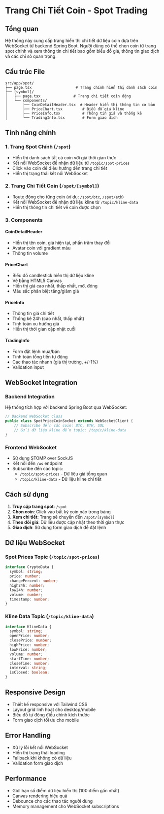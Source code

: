 # Trang Chi Tiết Coin - Spot Trading

## Tổng quan

Hệ thống này cung cấp trang hiển thị chi tiết dữ liệu coin dựa trên WebSocket từ backend Spring Boot. Người dùng có thể chọn coin từ trang spot chính và xem thông tin chi tiết bao gồm biểu đồ giá, thông tin giao dịch và các chỉ số quan trọng.

## Cấu trúc File

```
src/app/spot/
├── page.tsx                    # Trang chính hiển thị danh sách coin
├── [symbol]/
│   ├── page.tsx               # Trang chi tiết coin động
│   └── components/
│       ├── CoinDetailHeader.tsx  # Header hiển thị thông tin cơ bản
│       ├── PriceChart.tsx         # Biểu đồ giá kline
│       ├── PriceInfo.tsx          # Thông tin giá và thống kê
│       └── TradingInfo.tsx        # Form giao dịch
```

## Tính năng chính

### 1. Trang Spot Chính (`/spot`)
- Hiển thị danh sách tất cả coin với giá thời gian thực
- Kết nối WebSocket để nhận dữ liệu từ `/topic/spot-prices`
- Click vào coin để điều hướng đến trang chi tiết
- Hiển thị trạng thái kết nối WebSocket

### 2. Trang Chi Tiết Coin (`/spot/[symbol]`)
- Route động cho từng coin (ví dụ: `/spot/btc`, `/spot/eth`)
- Kết nối WebSocket để nhận dữ liệu kline từ `/topic/kline-data`
- Hiển thị thông tin chi tiết về coin được chọn

### 3. Components

#### CoinDetailHeader
- Hiển thị tên coin, giá hiện tại, phần trăm thay đổi
- Avatar coin với gradient màu
- Thông tin volume

#### PriceChart
- Biểu đồ candlestick hiển thị dữ liệu kline
- Vẽ bằng HTML5 Canvas
- Hiển thị giá cao nhất, thấp nhất, mở, đóng
- Màu sắc phân biệt tăng/giảm giá

#### PriceInfo
- Thông tin giá chi tiết
- Thống kê 24h (cao nhất, thấp nhất)
- Tính toán xu hướng giá
- Hiển thị thời gian cập nhật cuối

#### TradingInfo
- Form đặt lệnh mua/bán
- Tính toán tổng tiền tự động
- Các thao tác nhanh (giá thị trường, +/-1%)
- Validation input

## WebSocket Integration

### Backend Integration
Hệ thống tích hợp với backend Spring Boot qua WebSocket:

```java
// Backend WebSocket class
public class SpotPriceCoinSocket extends WebSocketClient {
    // Subscribe đến các coin: BTC, ETH, SOL
    // Gửi dữ liệu kline đến topic: /topic/kline-data
}
```

### Frontend WebSocket
- Sử dụng STOMP over SockJS
- Kết nối đến `/ws` endpoint
- Subscribe đến các topic:
  - `/topic/spot-prices` - Dữ liệu giá tổng quan
  - `/topic/kline-data` - Dữ liệu kline chi tiết

## Cách sử dụng

1. **Truy cập trang spot**: `/spot`
2. **Chọn coin**: Click vào bất kỳ coin nào trong bảng
3. **Xem chi tiết**: Trang sẽ chuyển đến `/spot/[symbol]`
4. **Theo dõi giá**: Dữ liệu được cập nhật theo thời gian thực
5. **Giao dịch**: Sử dụng form giao dịch để đặt lệnh

## Dữ liệu WebSocket

### Spot Prices Topic (`/topic/spot-prices`)
```typescript
interface CryptoData {
  symbol: string;
  price: number;
  changePercent: number;
  high24h: number;
  low24h: number;
  volume: number;
  timestamp: number;
}
```

### Kline Data Topic (`/topic/kline-data`)
```typescript
interface KlineData {
  symbol: string;
  openPrice: number;
  closePrice: number;
  highPrice: number;
  lowPrice: number;
  volume: number;
  startTime: number;
  closeTime: number;
  interval: string;
  isClosed: boolean;
}
```

## Responsive Design

- Thiết kế responsive với Tailwind CSS
- Layout grid linh hoạt cho desktop/mobile
- Biểu đồ tự động điều chỉnh kích thước
- Form giao dịch tối ưu cho mobile

## Error Handling

- Xử lý lỗi kết nối WebSocket
- Hiển thị trạng thái loading
- Fallback khi không có dữ liệu
- Validation form giao dịch

## Performance

- Giới hạn số điểm dữ liệu hiển thị (100 điểm gần nhất)
- Canvas rendering hiệu quả
- Debounce cho các thao tác người dùng
- Memory management cho WebSocket subscriptions
